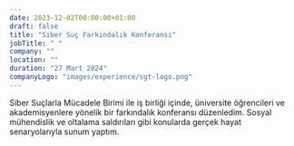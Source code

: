 ```yaml
---
date: 2023-12-02T00:00:00+01:00
draft: false
title: "Siber Suç Farkındalık Konferansı"
jobTitle: " "
company: ""
location: ""
duration: "27 Mart 2024"
companyLogo: "images/experience/sgt-logo.png"
---
```


Siber Suçlarla Mücadele Birimi ile iş birliği içinde, üniversite öğrencileri ve akademisyenlere yönelik bir farkındalık konferansı düzenledim. Sosyal mühendislik ve oltalama saldırıları gibi konularda gerçek hayat senaryolarıyla sunum yaptım.